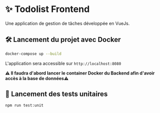 # ✨ Todolist Frontend

Une application de gestion de tâches développée en VueJs.

## 🛠️ Lancement du projet avec Docker

```bash
docker-compose up --build
```

L'application sera accessible sur `http://localhost:8080`

**⚠️ Il faudra d'abord lancer le container Docker du Backend afin d'avoir accès à la base de données⚠️**

## 🧪 Lancement des tests unitaires

```bash
npm run test:unit
```

